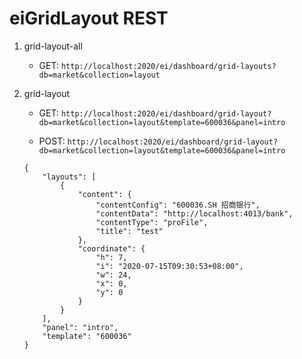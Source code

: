 # eiGridLayout REST

1. grid-layout-all

    - GET: `http://localhost:2020/ei/dashboard/grid-layouts?db=market&collection=layout`

2. grid-layout

    - GET: `http://localhost:2020/ei/dashboard/grid-layout?db=market&collection=layout&template=600036&panel=intro`
    
    - POST: `http://localhost:2020/ei/dashboard/grid-layout?db=market&collection=layout&template=600036&panel=intro`
    ```
    {
        "layouts": [
            {
                "content": {
                    "contentConfig": "600036.SH 招商银行",
                    "contentData": "http://localhost:4013/bank",
                    "contentType": "proFile",
                    "title": "test"
                },
                "coordinate": {
                    "h": 7,
                    "i": "2020-07-15T09:30:53+08:00",
                    "w": 24,
                    "x": 0,
                    "y": 0
                }
            }
        ],
        "panel": "intro",
        "template": "600036"
    }
    ```